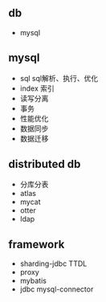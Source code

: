 
## db
* mysql

## mysql
* sql sql解析、执行、优化
* index 索引
* 读写分离
* 事务
* 性能优化
* 数据同步
* 数据迁移

## distributed db
* 分库分表
* atlas
* mycat
* otter
* ldap

## framework
* sharding-jdbc TTDL
* proxy
* mybatis
* jdbc mysql-connector